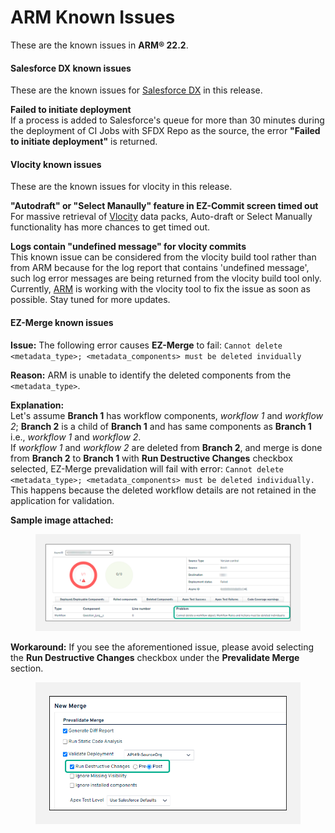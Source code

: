 # ARM Known Issues

These are the known issues in **ARM® 22.2**.

#### Salesforce DX known issues <a href="#salesforce-dx-known-issues" id="salesforce-dx-known-issues"></a>

These are the known issues for [Salesforce DX](../../salesforce-dx.md) in this release.

**Failed to initiate deployment**\
If a process is added to Salesforce's queue for more than 30 minutes during the deployment of CI Jobs with SFDX Repo as the source, the error **"Failed to initiate deployment"** is returned.

#### Vlocity known issues <a href="#vlocity-known-issues" id="vlocity-known-issues"></a>

These are the known issues for vlocity in this release.

**"Autodraft" or "Select Manaully" feature in EZ-Commit screen timed out**\
For massive retrieval of [Vlocity](https://www.autorabit.com/industry-solution/healthcare-vlocity/) data packs, Auto-draft or Select Manually functionality has more chances to get timed out.

**Logs contain "undefined message" for vlocity commits**\
This known issue can be considered from the vlocity build tool rather than from ARM because for the log report that contains 'undefined message', such log error messages are being returned from the vlocity build tool only. Currently, [ARM](https://www.autorabit.com/products/automated-release-management/) is working with the vlocity tool to fix the issue as soon as possible. Stay tuned for more updates.

#### EZ-Merge known issues <a href="#ezmerge-known-issues" id="ezmerge-known-issues"></a>

**Issue:** The following error causes **EZ-Merge** to fail: `Cannot delete <metadata_type>; <metadata_components> must be deleted invidually`

**Reason:** ARM is unable to identify the deleted components from the `<metadata_type>`.

**Explanation:**\
Let's assume **Branch 1** has workflow components, _workflow 1_ and _workflow 2_; **Branch 2** is a child of **Branch 1** and has same components as **Branch 1** i.e., _workflow 1_ and _workflow 2_.\
If _workflow 1_ and _workflow 2_ are deleted from **Branch 2**, and merge is done from **Branch 2** to **Branch 1** with **Run Destructive Changes** checkbox selected, EZ-Merge prevalidation will fail with error: `Cannot delete <metadata_type>; <metadata_components> must be deleted individually.`\
This happens because the deleted workflow details are not retained in the application for validation.

**Sample image attached:**

<figure><img src="../../../../.gitbook/assets/image (12) (1) (1) (1) (1) (1) (1) (1) (1) (1) (1) (1) (1) (1) (1) (1).png" alt=""><figcaption></figcaption></figure>

**Workaround:** If you see the aforementioned issue, please avoid selecting the **Run Destructive Changes** checkbox under the **Prevalidate Merge** section.

<figure><img src="../../../../.gitbook/assets/image (13) (1) (1) (1) (1) (1) (1) (1) (1) (1) (1) (1) (1) (1) (1) (1).png" alt="" width="563"><figcaption></figcaption></figure>
